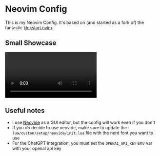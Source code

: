 # Neovim Config

This is my Neovim Config. It's based on (and started as a fork of) the fantastic [kickstart.nvim](https://github.com/nvim-lua/kickstart.nvim).

## Small Showcase
![showcase](/doc/showcase.mov)

## Useful notes

* I use [Neovide](https://neovide.dev/) as a GUI editor, but the config will work even if you 
don't
* If you _do_ decide to use neovide, make sure to update the `lua/custom/setup/neovide/init.lua` file 
with the nerd font you want to use
* For the ChatGPT integration, you must set the `OPENAI_API_KEY` env var with your openai api key
